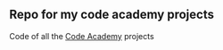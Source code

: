 ## Repo for my code academy projects

Code of all the [Code Academy](https://www.codeacademy.com) projects

